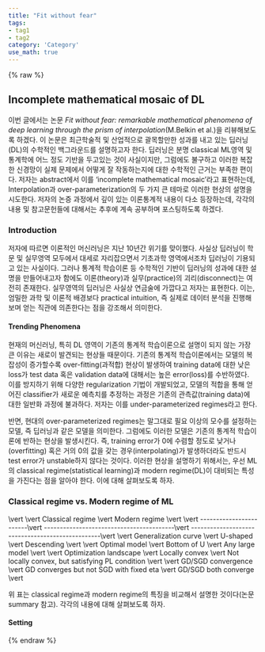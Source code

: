 ```yaml
---
title: "Fit without fear"
tags:
- tag1
- tag2
category: 'Category'
use_math: true
---
```

{% raw %}
## Incomplete mathematical mosaic of DL

이번 글에서는 논문 *Fit without fear: remarkable mathematical phenomena of deep learning through the prism of interpolation*(M.Belkin et al.)을 리뷰해보도록 하겠다. 이 논문은 최근학술적 및 산업적으로 괄목할만한 성과를 내고 있는 딥러닝(DL)의 수학적인 백그라운드를 설명하고자 한다. 딥러닝은 분명 classical ML영역 및 통계학에 어느 정도 기반을 두고있는 것이 사실이지만, 그럼에도 불구하고 이러한 복잡한 신경망이 실제 문제에서 어떻게 잘 작동하는지에 대한 수학적인 근거는 부족한 편이다. 저자는 abstract에서 이를 ‘incomplete mathematical mosaic’라고 표현하는데, Interpolation과 over-parameterization의 두 가지 큰 테마로 이러한 현상의 설명을 시도한다. 저자의 논증 과정에서 깊이 있는 이론통계적 내용이 다소 등장하는데, 각각의 내용 및 참고문헌들에 대해서는 추후에 계속 공부하며 포스팅하도록 하겠다.
### Introduction
저자에 따르면 이론적인 머신러닝은 지난 10년간 위기를 맞이했다. 사실상 딥러닝이 학문 및 실무영역 모두에서 대세로 자리잡으면서 기초과학 영역에서조차 딥러닝이 기용되고 있는 사실이다. 그러나 통계적 학습이론 등 수학적인 기반이 딥러닝의 성과에 대한 설명을 만들어내고자 함에도 이론(theory)과 실무(practice)의 괴리(disconnect)는 여전히 존재한다. 실무영역의 딥러닝은 사실상 연금술에 가깝다고 저자는 표현한다. 이는, 엄밀한 과학 및 이론적 배경보다 practical intuition, 즉 실제로 데이터 분석을 진행해보며 얻는 직관에 의존한다는 점을 강조해서 의미한다. 


#### Trending Phenomena

현재의 머신러닝, 특히 DL 영역이 기존의 통계적 학습이론으로 설명이 되지 않는 가장 큰 이유는 새로이 발견되는 현상들 때문이다. 기존의 통계적 학습이론에서는 모델의 복잡성이 증가할수록 over-fitting(과적합) 현상이 발생하여 training data에 대한 낮은 loss가 test data 혹은 validation data에 대해서는 높은 error(loss)를 수반하였다. 이를 방지하기 위해 다양한 regularization 기법이 개발되었고, 모델의 적합을 통해 얻어진 classifier가 새로운 예측치를 추정하는 과정은 기존의 관측값(training data)에 대한 일반화 과정에 불과하다. 저자는 이를 under-parameterized regimes라고 한다.

반면, 현대의 over-parameterized regimes는 말그대로 필요 이상의 모수를 설정하는 모델, 즉 딥러닝과 같은 모델을 의미한다. 그럼에도 이러한 모델은 기존의 통계적 학습이론에 반하는 현상을 발생시킨다. 즉, training error가 0에 수렴할 정도로 낮거나(overfitting) 혹은 거의 0의 값을 갖는 경우(interpolating)가 발생하더라도 반드시 test error가 unstable하지 않다는 것이다. 이러한 현상을 설명하기 위해서는, 우선 ML의 classical regime(statistical learning)과 modern regime(DL)이 대비되는 특성을 가진다는 점을 알아야 한다. 이에 대해 살펴보도록 하자.

### Classical regime vs. Modern regime of ML

\vert                         \vert  Classical regime                        \vert  Modern regime                                   \vert 
\vert ------------------------\vert -----------------------------------------\vert -------------------------------------------------\vert 
\vert  Generalization curve   \vert  U-shaped                                \vert  Descending                                      \vert 
\vert  Optimal model          \vert  Bottom of U                             \vert  Any large model                                 \vert 
\vert  Optimization landscape \vert  Locally convex                          \vert  Not locally convex, but satisfying PL condition \vert 
\vert  GD/SGD convergence	    \vert  GD converges but not SGD with fixed eta \vert  GD/SGD both converge                            \vert 

위 표는 classical regime과 modern regime의 특징을 비교해서 설명한 것이다(논문 summary 참고). 각각의 내용에 대해 살펴보도록 하자.
#### Setting



{% endraw %}